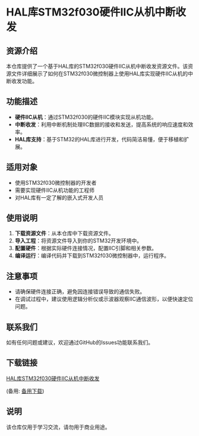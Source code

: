 # HAL库STM32f030硬件IIC从机中断收发

## 资源介绍

本仓库提供了一个基于HAL库的STM32f030硬件IIC从机中断收发资源文件。该资源文件详细展示了如何在STM32f030微控制器上使用HAL库实现硬件IIC从机的中断收发功能。

## 功能描述

- **硬件IIC从机**：通过STM32f030的硬件IIC模块实现从机功能。
- **中断收发**：利用中断机制处理IIC数据的接收和发送，提高系统的响应速度和效率。
- **HAL库支持**：基于STM32的HAL库进行开发，代码简洁易懂，便于移植和扩展。

## 适用对象

- 使用STM32f030微控制器的开发者
- 需要实现硬件IIC从机功能的工程师
- 对HAL库有一定了解的嵌入式开发人员

## 使用说明

1. **下载资源文件**：从本仓库中下载资源文件。
2. **导入工程**：将资源文件导入到你的STM32开发环境中。
3. **配置硬件**：根据实际硬件连接情况，配置IIC引脚和相关参数。
4. **编译运行**：编译代码并下载到STM32f030微控制器中，运行程序。

## 注意事项

- 请确保硬件连接正确，避免因连接错误导致的通信失败。
- 在调试过程中，建议使用逻辑分析仪或示波器观察IIC通信波形，以便快速定位问题。

## 联系我们

如有任何问题或建议，欢迎通过GitHub的Issues功能联系我们。

## 下载链接
[HAL库STM32f030硬件IIC从机中断收发](https://pan.quark.cn/s/a7174c047d02) 

(备用: [备用下载](https://pan.baidu.com/s/1tHAMOQYThMH1UtMcxDoKyA?pwd=1234))

## 说明

该仓库仅用于学习交流，请勿用于商业用途。
